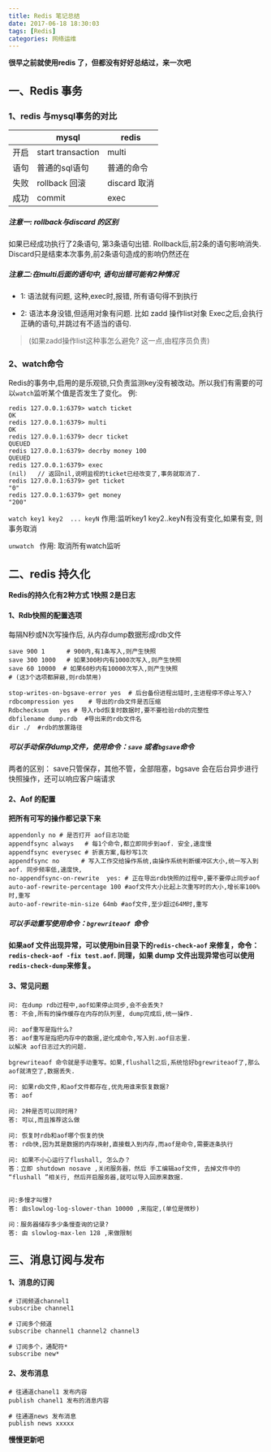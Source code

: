 ```yaml
---
title: Redis 笔记总结
date: 2017-06-18 18:30:03
tags: [Redis]
categories: 网络运维
---
```

**很早之前就使用redis 了，但都没有好好总结过，来一次吧**
## 一、Redis 事务
### 1、redis 与mysql事务的对比
||mysql|redis|
|--|--|--|
|开启|start transaction|multi|
|语句|普通的sql语句|普通的命令|
|失败|rollback 回滚|discard 取消|
|成功|commit|exec|

##### 注意一: rollback与discard 的区别
如果已经成功执行了2条语句, 第3条语句出错.
Rollback后,前2条的语句影响消失.
Discard只是结束本次事务,前2条语句造成的影响仍然还在

##### 注意二:在multi后面的语句中, 语句出错可能有2种情况
+ 1: 语法就有问题, 
这种,exec时,报错, 所有语句得不到执行

+ 2: 语法本身没错,但适用对象有问题. 比如 zadd 操作list对象
Exec之后,会执行正确的语句,并跳过有不适当的语句.

> (如果zadd操作list这种事怎么避免? 这一点,由程序员负责)

### 2、watch命令
Redis的事务中,启用的是乐观锁,只负责监测key没有被改动。所以我们有需要的可以`watch`监听某个值是否发生了变化。
例: 
```
redis 127.0.0.1:6379> watch ticket
OK
redis 127.0.0.1:6379> multi
OK
redis 127.0.0.1:6379> decr ticket
QUEUED
redis 127.0.0.1:6379> decrby money 100
QUEUED
redis 127.0.0.1:6379> exec
(nil)   // 返回nil,说明监视的ticket已经改变了,事务就取消了.
redis 127.0.0.1:6379> get ticket
"0"
redis 127.0.0.1:6379> get money
"200"
```

`watch key1 key2  ... keyN`
作用:监听key1 key2..keyN有没有变化,如果有变, 则事务取消

`unwatch `
作用: 取消所有watch监听

## 二、redis 持久化
**Redis的持久化有2种方式   1快照  2是日志**

#### 1、Rdb快照的配置选项
每隔N秒或N次写操作后, 从内存dump数据形成rdb文件
```
save 900 1      # 900内,有1条写入,则产生快照 
save 300 1000   # 如果300秒内有1000次写入,则产生快照
save 60 10000  # 如果60秒内有10000次写入,则产生快照
# (这3个选项都屏蔽,则rdb禁用)

stop-writes-on-bgsave-error yes  # 后台备份进程出错时,主进程停不停止写入?
rdbcompression yes    # 导出的rdb文件是否压缩
Rdbchecksum   yes # 导入rbd恢复时数据时,要不要检验rdb的完整性
dbfilename dump.rdb  #导出来的rdb文件名
dir ./  #rdb的放置路径
```
##### 可以手动保存dump文件，使用命令：`save` 或者`bgsave`命令
两者的区别：
save只管保存，其他不管，全部阻塞，bgsave 会在后台异步进行快照操作，还可以响应客户端请求

#### 2、Aof 的配置
**把所有可写的操作都记录下来**
```
appendonly no # 是否打开 aof日志功能
appendfsync always   # 每1个命令,都立即同步到aof. 安全,速度慢
appendfsync everysec # 折衷方案,每秒写1次
appendfsync no      # 写入工作交给操作系统,由操作系统判断缓冲区大小,统一写入到aof. 同步频率低,速度快,
no-appendfsync-on-rewrite  yes: # 正在导出rdb快照的过程中,要不要停止同步aof
auto-aof-rewrite-percentage 100 #aof文件大小比起上次重写时的大小,增长率100%时,重写
auto-aof-rewrite-min-size 64mb #aof文件,至少超过64M时,重写
```
##### 可以手动重写使用命令：`bgrewriteaof `命令


**如果aof 文件出现异常，可以使用bin目录下的`redis-check-aof` 来修复，命令：`redis-check-aof -fix test.aof`.
同理，如果 dump 文件出现异常也可以使用`redis-check-dump`来修复。**
#### 3、常见问题
```
问: 在dump rdb过程中,aof如果停止同步,会不会丢失?
答: 不会,所有的操作缓存在内存的队列里, dump完成后,统一操作.

问: aof重写是指什么?
答: aof重写是指把内存中的数据,逆化成命令,写入到.aof日志里.
以解决 aof日志过大的问题.

bgrewriteaof 命令就是手动重写。如果,flushall之后,系统恰好bgrewriteaof了,那么aof就清空了,数据丢失.

问: 如果rdb文件,和aof文件都存在,优先用谁来恢复数据?
答: aof

问: 2种是否可以同时用?
答: 可以,而且推荐这么做

问: 恢复时rdb和aof哪个恢复的快
答: rdb快,因为其是数据的内存映射,直接载入到内存,而aof是命令,需要逐条执行

问: 如果不小心运行了flushall, 怎么办？
答：立即 shutdown nosave ,关闭服务器，然后 手工编辑aof文件, 去掉文件中的 “flushall ”相关行, 然后开启服务器,就可以导入回原来数据.


问:多慢才叫慢? 
答: 由slowlog-log-slower-than 10000 ,来指定,(单位是微秒)

问：服务器储存多少条慢查询的记录?
答: 由 slowlog-max-len 128 ,来做限制
```
## 三、消息订阅与发布

#### 1、消息的订阅
```
# 订阅频道channel1
subscribe channel1

# 订阅多个频道
subscribe channel1 channel2 channel3

# 订阅多个，通配符*
subscribe new*
```

#### 2、发布消息
```
# 往通道chanel1 发布内容
publish chanel1 发布的消息内容

# 往通道news 发布消息
publish news xxxxx
```
**慢慢更新吧**